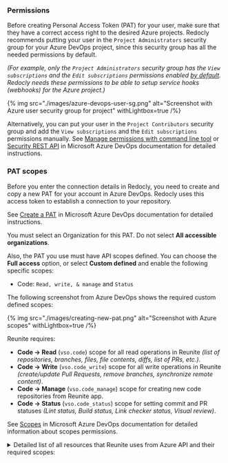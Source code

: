 ### Permissions

Before creating Personal Access Token (PAT) for your user, make sure that they have a correct access right to the desired Azure projects.
Redocly recommends putting your user in the `Project Administrators` security group for your Azure DevOps project, since this security group has all the needed permissions by default.

_(For example, only the `Project Administrators` security group has the `View subscriptions` and the `Edit subscriptions` permissions enabled [by default](https://learn.microsoft.com/en-us/azure/devops/service-hooks/overview?view=azure-devops#q-what-permissions-do-i-need-to-set-up-a-subscription).
Redocly needs these permissions to be able to setup service hooks (webhooks) for the Azure project.)_

{% img
  src="./images/azure-devops-user-sg.png"
  alt="Screenshot with Azure user security group for project"
  withLightbox=true
/%}

Alternatively, you can put your user in the `Project Contributors` security group and add the `View subscriptions` and the `Edit subscriptions` permissions manually.
See [Manage permissions with command line tool](https://learn.microsoft.com/en-us/azure/devops/organizations/security/manage-tokens-namespaces?view=azure-devops)
or [Security REST API](https://learn.microsoft.com/en-us/rest/api/azure/devops/security/?view=azure-devops-rest-7.1) in Microsoft Azure DevOps documentation for detailed instructions.

### PAT scopes

Before you enter the connection details in Redocly, you need to create and copy a new PAT for your account in Azure DevOps.
Redocly uses this access token to establish a connection to your repository.

See [Create a PAT](https://learn.microsoft.com/en-us/azure/devops/organizations/accounts/use-personal-access-tokens-to-authenticate?#create-a-pat) in Microsoft Azure DevOps documentation for detailed instructions.

You must select an Organization for this PAT.
Do not select **All accessible organizations**.

Also, the PAT you use must have API scopes defined. You can choose the **Full access** option, or select **Custom defined** and enable the following specific scopes:

- Code: `Read, write, & manage` and `Status`

The following screenshot from Azure DevOps shows the required custom defined scopes:

{% img
  src="./images/creating-new-pat.png"
  alt="Screenshot with Azure scopes"
  withLightbox=true
/%}

Reunite requires:

- **Code -> Read** (`vso.code`) scope for all read operations in Reunite _(list of repositories, branches, files, file contents, diffs, list of PRs, etc.)_.
- **Code -> Write** (`vso.code_write`) scope for all write operations in Reunite _(create/update Pull Requests, remove branches, synchronize remote content)_.
- **Code -> Manage** (`vso.code_manage`) scope for creating new code repositories from Reunite app.
- **Code -> Status** (`vso.code_status`) scope for setting commit and PR statuses _(Lint status, Build status, Link checker status, Visual review)_.

See [Scopes](https://learn.microsoft.com/en-us/azure/devops/organizations/accounts/use-personal-access-tokens-to-authenticate?#create-a-pat) in Microsoft Azure DevOps documentation for detailed information about scopes permissions.

<details>
  <summary>Detailed list of all resources that Reunite uses from Azure API and their required scopes:</summary>

| Resource                                                                                                                                                              | Auth Type | Scopes                              | Description                                                   |
| --------------------------------------------------------------------------------------------------------------------------------------------------------------------- | --------- | ----------------------------------- | ------------------------------------------------------------- |
| [Repositories - List](https://learn.microsoft.com/en-us/rest/api/azure/devops/git/repositories/list?view=azure-devops-rest-7.1&tabs=HTTP)                             | PAT       | `vso.code`                          | To get repositories list                                      |
| [Repositories - Get Repository](https://learn.microsoft.com/en-us/rest/api/azure/devops/git/repositories/get-repository?view=azure-devops-rest-7.1&tabs=HTTP)         | PAT       | `vso.code`                          | To get repository metadata                                    |
| [Stats - List](https://learn.microsoft.com/en-us/rest/api/azure/devops/git/stats/list?view=azure-devops-rest-7.1&tabs=HTTP)                                           | PAT       | `vso.code`                          | To get branch list                                            |
| [Refs - Update Refs](https://learn.microsoft.com/en-us/rest/api/azure/devops/git/refs/update-refs?view=azure-devops-rest-7.1&tabs=HTTP)                               | PAT       | `vso.code`                          | To delete branches                                            |
| [Items - List](https://learn.microsoft.com/en-us/rest/api/azure/devops/git/items/list?view=azure-devops-rest-7.1&tabs=HTTP)                                           | PAT       | `vso.code`                          | To get folders list and PR templates list                     |
| [Items - Get](https://learn.microsoft.com/en-us/rest/api/azure/devops/git/items/get?view=azure-devops-rest-7.1&tabs=HTTP)                                             | PAT       | `vso.code`                          | To get PR template content                                    |
| [Commits - Get](https://learn.microsoft.com/en-us/rest/api/azure/devops/git/commits/get?view=azure-devops-rest-7.1&tabs=HTTP)                                         | PAT       | `vso.code`                          | To get commit details                                         |
| [Merge Bases - List](https://learn.microsoft.com/en-us/rest/api/azure/devops/git/merge-bases/list?view=azure-devops-rest-7.1)                                         | PAT       | `vso.code`                          | To find the merge bases of two commits                        |
| [Diffs - Get](https://learn.microsoft.com/en-us/rest/api/azure/devops/git/diffs/get?view=azure-devops-rest-7.1&tabs=HTTP)                                             | PAT       | `vso.code`                          | To get diff between commits                                   |
| [Statuses - List](https://learn.microsoft.com/en-us/rest/api/azure/devops/git/statuses/list?view=azure-devops-rest-7.1&tabs=HTTP)                                     | PAT       | `vso.code`, `vso.code_status`       | To get existing commit statuses                               |
| [Statuses - Create](https://learn.microsoft.com/en-us/rest/api/azure/devops/git/statuses/create?view=azure-devops-rest-7.1&tabs=HTTP)                                 | PAT       | `vso.code_write`, `vso.code_status` | To set commit statuses (for deployments and scorecards)       |
| [Pull Requests - Get Pull Requests](https://learn.microsoft.com/en-us/rest/api/azure/devops/git/pull-requests/get-pull-requests?view=azure-devops-rest-7.1&tabs=HTTP) | PAT       | `vso.code`                          | To get pull requests list                                     |
| [Pull Requests - Get Pull Request](https://learn.microsoft.com/en-us/rest/api/azure/devops/git/pull-requests/get-pull-request?view=azure-devops-rest-7.1)             | OAuth2    | `vso.code`                          | To get details about a specific pull request                  |
| [Pull Requests - Create](https://learn.microsoft.com/en-us/rest/api/azure/devops/git/pull-requests/create?view=azure-devops-rest-7.1&tabs=HTTP)                       | OAuth2    | `vso.code`                          | To create a new pull request                                  |
| [Pull Requests - Update](https://learn.microsoft.com/en-us/rest/api/azure/devops/git/pull-requests/update?view=azure-devops-rest-7.1)                                 | OAuth2    | `vso.code`                          | To manage existing pull requests (merge, close, reopen, etc.) |
| [Pull Request Statuses - Create](https://learn.microsoft.com/en-us/rest/api/azure/devops/git/pull-request-statuses/create?view=azure-devops-rest-7.1&tabs=HTTP)       | PAT       | `vso.code_write`, `vso.code_status` | To set pull request statuses                                  |
| [Policy Configurations - Get](https://learn.microsoft.com/en-us/rest/api/azure/devops/git/policy-configurations/get?view=azure-devops-rest-7.1)                       | OAuth2    | `vso.code`                          | To get configurations for merge strategies                    |
| [Subscriptions - List](https://learn.microsoft.com/en-us/rest/api/azure/devops/hooks/subscriptions/list?view=azure-devops-rest-7.1&tabs=HTTP)                         | PAT       | `vso.code`                          | To get a list of existing project subscriptions (webhooks)    |
| [Subscriptions - Create](https://learn.microsoft.com/en-us/rest/api/azure/devops/hooks/subscriptions/create?view=azure-devops-rest-7.1&tabs=HTTP)                     | PAT       | `vso.code`                          | To create a new project subscription (webhook)                |
| [Profiles - Get](https://learn.microsoft.com/en-us/rest/api/azure/devops/profile/profiles/get?view=azure-devops-rest-7.1&tabs=HTTP)                                   | OAuth2    | `vso.profile`                       | To get user display name                                      |

> Note:
- Push and pull Git actions are performed using PAT.
- Redocly uses `https://dev.azure.com/{organization}/_apis/connectionData` endpoint to verify if the user is authorized.

</details>
